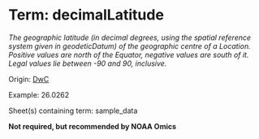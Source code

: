 # Term: decimalLatitude

*The geographic latitude (in decimal degrees, using the spatial reference system given in geodeticDatum) of the geographic centre of a Location. Positive values are north of the Equator, negative values are south of it. Legal values lie between -90 and 90, inclusive.*

Origin: [DwC](https://dwc.tdwg.org/list/)

Example: 26.0262

Sheet(s) containing term: sample_data

**Not required, but recommended by NOAA Omics**